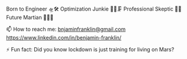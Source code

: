 Born to Engineer     🛸🛠
Optimization Junkie  🧗‍♀️🗜
Professional Skeptic 🔬🔭
Future Martian       👩‍🚀🔴

📫 How to reach me: bnjaminfranklin@gmail.com https://www.linkedin.com/in/benjamin-franklin/

⚡ Fun fact: Did you know lockdown is just training for living on Mars?

